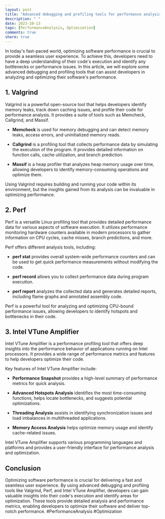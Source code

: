 ```yaml
---
layout: post
title: "Advanced debugging and profiling tools for performance analysis and optimization"
description: " "
date: 2023-10-13
tags: [PerformanceAnalysis, Optimization]
comments: true
share: true
---
```


In today's fast-paced world, optimizing software performance is crucial to provide a seamless user experience. To achieve this, developers need to have a deep understanding of their code's execution and identify any bottlenecks or performance issues. In this article, we will explore some advanced debugging and profiling tools that can assist developers in analyzing and optimizing their software's performance.

## 1. Valgrind

Valgrind is a powerful open-source tool that helps developers identify memory leaks, track down caching issues, and profile their code for performance analysis. It provides a suite of tools such as Memcheck, Callgrind, and Massif.

- **Memcheck** is used for memory debugging and can detect memory leaks, access errors, and uninitialized memory reads.

- **Callgrind** is a profiling tool that collects performance data by simulating the execution of the program. It provides detailed information on function calls, cache utilization, and branch prediction.

- **Massif** is a heap profiler that analyzes heap memory usage over time, allowing developers to identify memory-consuming operations and optimize them.

Using Valgrind requires building and running your code within its environment, but the insights gained from its analysis can be invaluable in optimizing performance.

## 2. Perf

Perf is a versatile Linux profiling tool that provides detailed performance data for various aspects of software execution. It utilizes performance monitoring hardware counters available in modern processors to gather information on CPU cycles, cache misses, branch predictions, and more.

Perf offers different analysis tools, including:

- **perf stat** provides overall system-wide performance counters and can be used to get quick performance measurements without modifying the code.

- **perf record** allows you to collect performance data during program execution.

- **perf report** analyzes the collected data and generates detailed reports, including flame graphs and annotated assembly code.

Perf is a powerful tool for analyzing and optimizing CPU-bound performance issues, allowing developers to identify hotspots and bottlenecks in their code.

## 3. Intel VTune Amplifier

Intel VTune Amplifier is a performance profiling tool that offers deep insights into the performance behavior of applications running on Intel processors. It provides a wide range of performance metrics and features to help developers optimize their code.

Key features of Intel VTune Amplifier include:

- **Performance Snapshot** provides a high-level summary of performance metrics for quick analysis.

- **Advanced Hotspots Analysis** identifies the most time-consuming functions, helps locate bottlenecks, and suggests potential optimizations.

- **Threading Analysis** assists in identifying synchronization issues and load imbalances in multithreaded applications.

- **Memory Access Analysis** helps optimize memory usage and identify cache-related issues.

Intel VTune Amplifier supports various programming languages and platforms and provides a user-friendly interface for performance analysis and optimization.

## Conclusion

Optimizing software performance is crucial for delivering a fast and seamless user experience. By using advanced debugging and profiling tools like Valgrind, Perf, and Intel VTune Amplifier, developers can gain valuable insights into their code's execution and identify areas for optimization. These tools provide detailed analysis and performance metrics, enabling developers to optimize their software and deliver top-notch performance. #PerformanceAnalysis #Optimization
